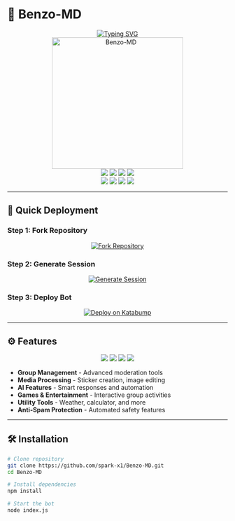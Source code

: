 # 🤖 Benzo-MD

<div align="center">

<a href="https://git.io/typing-svg">
  <img src="https://readme-typing-svg.demolab.com?font=Ribeye&size=50&pause=1000&color=33ff00&center=true&width=910&height=100&lines=Benzo-MD;Multi+Device+Whatsapp+Bot;Coded+By+Professor" alt="Typing SVG" />
</a>

<br />

<img src="https://o.uguu.se/KntRsfPu.jpg" alt="Benzo-MD" height="300">

<br />

<img src="https://img.shields.io/badge/Version-2.0.0-blue?style=for-the-badge&logo=github" />
<img src="https://img.shields.io/badge/Baileys-MD-green?style=for-the-badge&logo=whatsapp" />
<img src="https://img.shields.io/badge/Node.js-18%2B-success?style=for-the-badge&logo=nodedotjs" />
<img src="https://img.shields.io/badge/Status-Active-brightgreen?style=for-the-badge" />

<br />

<img src="https://img.shields.io/badge/Developer-Professor-purple?style=flat-square&logo=github" />
<img src="https://img.shields.io/badge/Username-spark--x1-orange?style=flat-square&logo=github" />
<img src="https://img.shields.io/badge/Multi_Device-Enabled-orange?style=flat-square&logo=android" />
<img src="https://img.shields.io/badge/License-MIT-yellow?style=flat-square&logo=opensourceinitiative" />

</div>

---

## 🚀 Quick Deployment

### Step 1: Fork Repository
<div align="center">
  <a href="https://github.com/spark-x1/Benzo-MD/fork">
    <img src="https://img.shields.io/badge/Fork-Repository-blue?style=for-the-badge" alt="Fork Repository"/>
  </a>
</div>

### Step 2: Generate Session
<div align="center">
  <a href="https://spark-pair.onrender.com/pair" target="_blank">
    <img src="https://img.shields.io/badge/Generate-Session_ID-success?style=for-the-badge" alt="Generate Session"/>
  </a>
</div>

### Step 3: Deploy Bot
<div align="center">
  <a href="https://dashboard.katabump.com/auth/login#d6b7d6" target="_blank">
    <img src="https://img.shields.io/badge/Deploy-Katabump-D6B7D6?style=for-the-badge&logo=server&logoColor=black" alt="Deploy on Katabump"/>
  </a>
</div>

---

## ⚙️ Features

<div align="center">
<img src="https://img.shields.io/badge/🤖_AI_Powered-FF6B6B?style=flat-square" />
<img src="https://img.shields.io/badge/🖼️_Media_Processing-4ECDC4?style=flat-square" />
<img src="https://img.shields.io/badge/👥_Group_Management-45B7D1?style=flat-square" />
<img src="https://img.shields.io/badge/⚡_Fast_Response-96CEB4?style=flat-square" />
</div>

- **Group Management** - Advanced moderation tools
- **Media Processing** - Sticker creation, image editing
- **AI Features** - Smart responses and automation
- **Games & Entertainment** - Interactive group activities
- **Utility Tools** - Weather, calculator, and more
- **Anti-Spam Protection** - Automated safety features

---

## 🛠️ Installation

```bash
# Clone repository
git clone https://github.com/spark-x1/Benzo-MD.git
cd Benzo-MD

# Install dependencies
npm install

# Start the bot
node index.js
